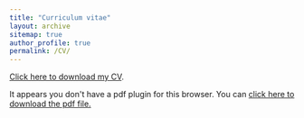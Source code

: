 ```yaml
---
title: "Curriculum vitae"
layout: archive
sitemap: true
author_profile: true
permalink: /CV/
---
```


[Click here to download my CV](/assets/documents/Tanvir_Hossain___Updated-CV.pdf).

<object data="/assets/documents/Tanvir_Hossain-CV.pdf" type="application/pdf" width="100%" height="70px"> 
  <p>It appears you don't have a pdf plugin for this browser.
  You can <a href="/assets/documents/Rishad-CV.pdf">click here to
  download the pdf file.</a></p>  
</object>

